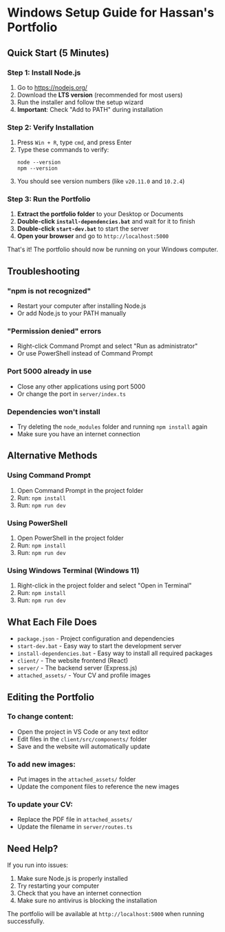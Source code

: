 # Windows Setup Guide for Hassan's Portfolio

## Quick Start (5 Minutes)

### Step 1: Install Node.js
1. Go to https://nodejs.org/
2. Download the **LTS version** (recommended for most users)
3. Run the installer and follow the setup wizard
4. **Important**: Check "Add to PATH" during installation

### Step 2: Verify Installation
1. Press `Win + R`, type `cmd`, and press Enter
2. Type these commands to verify:
   ```
   node --version
   npm --version
   ```
3. You should see version numbers (like `v20.11.0` and `10.2.4`)

### Step 3: Run the Portfolio
1. **Extract the portfolio folder** to your Desktop or Documents
2. **Double-click `install-dependencies.bat`** and wait for it to finish
3. **Double-click `start-dev.bat`** to start the server
4. **Open your browser** and go to `http://localhost:5000`

That's it! The portfolio should now be running on your Windows computer.

## Troubleshooting

### "npm is not recognized"
- Restart your computer after installing Node.js
- Or add Node.js to your PATH manually

### "Permission denied" errors
- Right-click Command Prompt and select "Run as administrator"
- Or use PowerShell instead of Command Prompt

### Port 5000 already in use
- Close any other applications using port 5000
- Or change the port in `server/index.ts`

### Dependencies won't install
- Try deleting the `node_modules` folder and running `npm install` again
- Make sure you have an internet connection

## Alternative Methods

### Using Command Prompt
1. Open Command Prompt in the project folder
2. Run: `npm install`
3. Run: `npm run dev`

### Using PowerShell
1. Open PowerShell in the project folder
2. Run: `npm install`
3. Run: `npm run dev`

### Using Windows Terminal (Windows 11)
1. Right-click in the project folder and select "Open in Terminal"
2. Run: `npm install`
3. Run: `npm run dev`

## What Each File Does

- `package.json` - Project configuration and dependencies
- `start-dev.bat` - Easy way to start the development server
- `install-dependencies.bat` - Easy way to install all required packages
- `client/` - The website frontend (React)
- `server/` - The backend server (Express.js)
- `attached_assets/` - Your CV and profile images

## Editing the Portfolio

### To change content:
- Open the project in VS Code or any text editor
- Edit files in the `client/src/components/` folder
- Save and the website will automatically update

### To add new images:
- Put images in the `attached_assets/` folder
- Update the component files to reference the new images

### To update your CV:
- Replace the PDF file in `attached_assets/`
- Update the filename in `server/routes.ts`

## Need Help?

If you run into issues:
1. Make sure Node.js is properly installed
2. Try restarting your computer
3. Check that you have an internet connection
4. Make sure no antivirus is blocking the installation

The portfolio will be available at `http://localhost:5000` when running successfully.